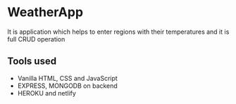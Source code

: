 # WeatherApp
It is  application which helps to enter regions with their temperatures and it is full CRUD operation
## Tools used
* Vanilla HTML, CSS and JavaScript
* EXPRESS, MONGODB on backend
* HEROKU and netlify